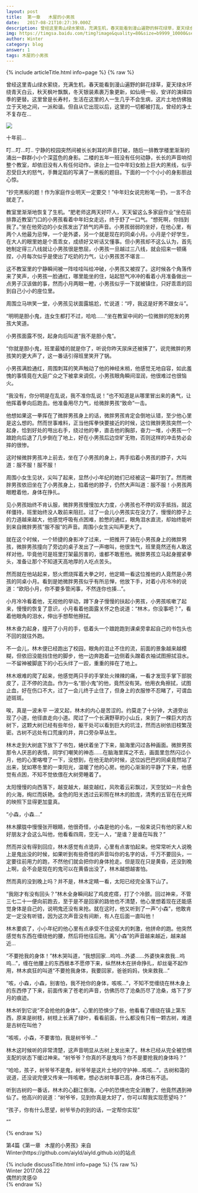 ```yaml
---
layout: post
title:  第一章   木屋的小男孩
date:   2017-08-21T10:27:39.000Z
description: 曾经这里青山绿水萦绕，充满生机，春天能看到漫山遍野的鲜花绿草，夏天绿水环绕青天白云，秋天枫叶飘飘，冬天银装素裹万象更新，如仙境一般，安详的演绎四季的更替...
img: https://timgsa.baidu.com/timg?image&quality=80&size=b9999_10000&sec=1503320864533&di=3be265436b525f87640126c0d0daf8ad&imgtype=0&src=http%3A%2F%2Fpic.qjimage.com%2Ftongro_rf006%2Fhigh%2Ftid027t000053.jpg
author: Winter
category: blog
answer: 1
tags: 木屋的小男孩
---
```

<div class="article-root">
  <div class="article">
    {% include articleTitle.html info=page %}
    {% raw %}
    <div class="article-content"><p>曾经这里青山绿水萦绕，充满生机，春天能看到漫山遍野的鲜花绿草，夏天绿水环绕青天白云，秋天枫叶飘飘，冬天银装素裹万象更新，如仙境一般，安详的演绎四季的更替。这里曾是长寿村，生活在这里的人一生几乎不会生病，这片土地仿佛独立于天地之间，一派和谐。但自从它出现以后，这里的一切都被打乱，曾经的净土不复存在&hellip;</p>

<p><img src="https://timgsa.baidu.com/timg?image&amp;quality=80&amp;size=b9999_10000&amp;sec=1503320864533&amp;di=3be265436b525f87640126c0d0daf8ad&amp;imgtype=0&amp;src=http%3A%2F%2Fpic.qjimage.com%2Ftongro_rf006%2Fhigh%2Ftid027t000053.jpg" /></p>

<p>十年前...</p>

<p>叮...叮...叮.. 宁静的校园突然间被长长刺耳的声音打破，随后一排教学楼里渐渐的涌出一群群小小个深蓝色的身影。二楼的五年一班没有任何动静，长长的声音响彻整个教室，却依旧没有人有任何动作。讲台上一位中年妇女脸上巨大的黑线，似乎忍受巨大的怒气，手舞足蹈的写满了一黑板的题目。下面的一个个小小的身影胆战心惊。</p>

<p>&ldquo;抄完黑板的题！作为家庭作业明天一定要交！&rdquo;中年妇女说完粉笔一扔，一言不合就走了。</p>

<p>教室里渐渐地恢复了生机。&ldquo;肥老师这两天好吓人，天天留这么多家庭作业&rdquo;坐在前排靠近教室门口的小男孩看着中年妇女走远，终于舒了一口气。&ldquo;想死啊，你挡到我了。&rdquo;坐在他旁边的小女孩发出了娇气的声音。小男孩弱弱的坐好，在他心里，有两个人他最为忌惮，一个是外婆，另一个就是现在的同桌小月。小月是个好学生，在大人的眼里她是个乖乖女，成绩好又听话又懂事。但小男孩却不这么认为，首先她制定得三八线就让小男孩很是憋屈，小男孩一旦越过三八线，就会招来一顿痛捏，小月每次似乎是使出了吃奶的力气，让小男孩苦不堪言...</p>

<p>这不教室里的宁静瞬间被一阵哇哇叫给冲破，小男孩又被捏了。这时候各个角落传来了笑声，小男孩一脸通红，哪里能坐的住，站起怒气冲冲的看着小月准备做出一点男子汉该做的事，然而小月两眼一瞪，小男孩似乎一下就被镇住，只好乖乖的回到自己小小的座位里。</p>

<p>周围立马哄笑一堂，小男孩见状面露尴尬，忙说道：&ldquo;哼，我这是好男不跟女斗&rdquo;。</p>

<p>&ldquo;明明是胆小鬼，连女生都打不过，哈哈&hellip;&hellip;&rdquo;坐在教室中间的一位微胖的短发的男孩大笑道。</p>

<p>小男孩面露不悦，起身向后叫道&ldquo;我不是胆小鬼&rdquo;。</p>

<p>&ldquo;你就是胆小鬼，班里最矮的就是你了，听说你昨天尿床还被揍了&rdquo;，说完微胖的男孩笑的更大声了，这一番话引得班里笑开了锅。</p>

<p>小男孩满脸通红，周围刺耳的笑声触动了他的神经末梢，他感觉无地自容，如此羞愧的事情竟在大庭广众之下被拿来调侃，小男孩眼角瞬间湿润，他很难过也很恼火。</p>

<p>&ldquo;我没有，你分明是在乱说，我不准你乱说！&rdquo;也不知道是从哪里冒出来的勇气，让他挥着拳向后跑去。他准备用尽力气，给微胖男孩&ldquo;致命&rdquo;一击。</p>

<p>他想如果这一拳挥在了微胖男孩身上的话，微胖男孩肯定会倒地认错，至少他心里是这么想的。然而世事难料，正当他挥拳快要接近的时候，这位微胖男孩突然一个起身，恰到好处的甩出右手，绕过他的拳，直击他的胸部，奋力一堆，小男孩一个踉跄向后退了几步倒在了地上，好在小男孩后边空旷无物，否则这样的冲击势必会摔的很惨。</p>

<p>这时候微胖男孩冲上前去，坐在了小男孩的身上，两手掐着小男孩的脖子，大叫道：服不服！服不服！</p>

<p>周围小女生见状，尖叫了起来，显然小小年纪的她们已经被这一幕吓到了。然而微胖男孩依旧坐在了小男孩身上，掐着他的脖子，仍然大声叫道：服不服！小男孩两眼瞪着他，身体在挣扎。</p>

<p>见小男孩始终不肯认服，微胖男孩慢慢加大力度，小男孩也不停的双手抵挡，就这样僵持，班里始终没人敢前来阻拦。过了一会儿小男孩实在没力了，慢慢的脖子上的力道越来越大，他感觉呼吸有点困难，脸憋的通红，眼角泪水直流，却始终能听到来自微胖男孩&ldquo;服不服&rdquo;的声音。周围小女生尖叫声更大了。</p>

<p>就在这个时候，一个矫捷的身影冲了过来，一把推开了骑在小男孩身上的微胖男孩，微胖男孩撞向了旁边的桌子发出了一声嗷叫，他很生气，班里竟然还有人敢这样对他，毕竟他可是班里打架最厉害的，谁都不敢惹他。微胖男孩立马起身握紧拳头，准备让那个不知道天高地厚的人吃点苦头。</p>

<p>然而就在他站起来，怒火燃烧挥着大拳之时，他定睛一看这位推他的人竟然是小男孩的同桌小月。看到是她微胖男孩似乎有所忌惮，他放下手，对着小月冷冷的说道：&ldquo;欧阳小月，你不要多管闲事，不然连你也揍&hellip;&rdquo;。</p>

<p>小月冷冷看着他，无视他的举动，蹲下身子慢慢的扶起小男孩，小男孩咳嗽了起来，慢慢的恢复了意识，小月看着他面露关怀之色说道：&ldquo;林木，你没事吧？&rdquo;，看着他眼角的泪水，伸出手想帮他擦拭。</p>

<p>林木奋力起身，撞开了小月的手，低着头一个踉跄跑到课桌旁拿起自己的书包头也不回的就往外跑。</p>

<p>不一会儿，林木便已经跑出了校园，眼角的泪止不住的流，前面的景象越来越模糊，但依旧没能挡住他的脚步，他一边奔跑着一边侧着头蹭着衣袖试图擦拭泪水。一不留神被脚底下的小石头绊了一跤，重重的摔在了地上。</p>

<p>林木艰难的爬了起来，他感觉两只手的手掌处火辣辣的痛，一看才发现手掌下部脱皮了，正不停的流血。作为一名&ldquo;胆小鬼&rdquo;的他，竟然没有哭。他用衣角擦拭，试图止血，好在伤口不大，过了一会儿终于止住了，但身上的衣服惨不忍睹了，可谓血迹斑斑。</p>

<p>唉，真是一波未平 一波又起，林木的内心是苦涩的。约莫走了十分钟，大道旁出现了小道，他径直走向小道。爬过了一个长满野草的小山丘，来到了一棵巨大的古树下，这颗大树已经有些年份，躯干处可以看到巨大的坑洼，然而古树依旧枝繁茂密。古树不远处有口荒废的井，井口旁杂草丛生。</p>

<p>林木走到大树底下放下了书包，蜷伏着坐了下来，脑海里闪过各种画面。微胖男孩那令人厌恶的表情，同学们嘲笑的神态&hellip;&hellip;在脑海里挥之不去，画面里忽然闪过小月，他的心里咯噔了一下，没想到，在他无助的时候，这位凶巴巴的同桌竟然站了出来，犹如寒冬里的一束阳光，温暖了他的心房。他的心渐渐的平静了下来，他感觉有点困，不知不觉依偎在大树旁睡着了。</p>

<p>太阳慢慢的向西落下，越变越大，越变越红，风吹着云彩飘过，天空犹如一片金色的火海，绚烂而妖艳。金色的阳关透过云彩照在林木的脸庞，清秀的五官在在光辉的映照下显得更加童真。</p>

<p>&ldquo;小森，小森&hellip;.&rdquo;</p>

<p>林木朦胧中慢慢张开眼睛，他很奇怪，小森是他的小名，一般来说只有他的家人和好朋友才会这么叫他，他看看四周，空无一人，&ldquo;是谁？是谁在叫我？&rdquo;</p>

<p>然而并没有得到回应，林木感觉有点诡异，心里有点害怕起来。他常常听大人说晚上是鬼出没的时候，如果听到有些奇怪的声音叫你的名字的话，千万不要回头，一定要往前用力的跑，不然他们就会把你的身体抢走。但是现在只是黄昏，还没到晚上啊，会不会是现在的鬼可以在黄昏出没了，林木越想越害怕。</p>

<p>然而真的没到晚上吗？并不是，林木定睛一看，太阳已经完全落下山了。</p>

<p>&ldquo;我刚才有没有回头？&rdquo;林木全身瞬间起了鸡皮疙瘩，打了个冷颤。回过神来，不管三七二十一便向前跑去，至于是不是回家的路他也不清楚，他心里想着现在还能感觉身体是自己的，说明鬼还没有来抢。就在这时，他又听到了一声&ldquo;小森&rdquo;，他敢肯定一定没有听错，因为这次声音没有间断，有人在后面一直叫他！</p>

<p>林木要疯了，小小年纪的他心里有点承受不住这偌大的刺激，他拼命的跑。他突然感觉有东西在缠绕他的腰，然后将他往后拖。离&ldquo;小森&rdquo;的声音越来越近，越来越近...</p>

<p>&ldquo;不要抢我的身体！&rdquo;林木哭叫道，&ldquo;我想回家&hellip;呜呜&hellip;外婆&hellip;&hellip;外婆快来救我...呜呜&hellip;&rdquo;，缠在他腰上的东西根本不愿停下来，纵然林木在拼命挣扎，却丝毫不起作用，林木疯狂的叫道&ldquo;不要抢我身体，我要回家，爸爸妈妈，快来救我&hellip;&rdquo;</p>

<p>&ldquo;咳，小森，小森，别害怕，我不抢你的身体，咳咳&hellip;&rdquo;，不知不觉缠绕在林木身上的东西停了下来，前面传来了苍老的声音，仿佛历尽了沧桑历尽了沧桑，烙下了岁月的痕迹。</p>

<p>林木听到它说&ldquo;不会抢他的身体&rdquo;，心里的恐惧少了些，他看看了缠绕在镇上第东西，原来是树枝，树枝上长满了绿叶，看看前面，什么都没有只有一颗古树，难道是古树在叫他？</p>

<p>&ldquo;咳咳，小森，不要害怕，我是树爷爷&hellip;&rdquo;</p>

<p>林木这时候听的非常清楚，这声音明显从古树上发出来了。林木已经从完全被恐惧支配的状态下缓过神来。&ldquo;树爷爷？你真的不是鬼吗？你不是要抢我的身体吗？&rdquo;</p>

<p>&ldquo;哈哈，孩子，树爷爷不是鬼，树爷爷是这片土地的守护神...咳咳&hellip;&rdquo;，古树和蔼的说道，还没说完便又传来一阵咳嗽，想必古树年事已高，身体已有不适。</p>

<p>听到古树的一番话，林木的心翻江倒海，心中的恐惧也完全消散了，他竟然遇到神仙了。他高兴的说道：&ldquo;树爷爷，见到你真是太好了，你可以帮我实现愿望吗？&rdquo;</p>

<p>&ldquo;孩子，你有什么愿望，树爷爷办的到的话，一定帮你实现&rdquo;</p>

<p>&ldquo;&rdquo;</p>
</div>
    {% endraw %}
  </div>
  <p class="winter_mark">第4篇《第一章   木屋的小男孩》来自Winter(https://github.com/aiyld/aiyld.github.io)的站点</p>
  <div class="discuss-wrapper">
    {% include discussTitle.html info=page %}
    {% raw %}
    <div class="discuss-item">
        <div class="discuss-parent">
          <div class="discuss-meta">
            <span class="discuss-user">Winter</span>
            <span class="discuss-time">2017.08.22</span>
          </div>
          <div class="discuss-comment">偶然的灵感😝</div>
        </div></div>
    {% endraw %}
  </div>
<div>
